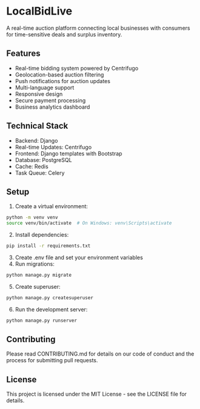 # LocalBidLive

A real-time auction platform connecting local businesses with consumers for time-sensitive deals and surplus inventory.

## Features

- Real-time bidding system powered by Centrifugo
- Geolocation-based auction filtering
- Push notifications for auction updates
- Multi-language support
- Responsive design
- Secure payment processing
- Business analytics dashboard

## Technical Stack

- Backend: Django
- Real-time Updates: Centrifugo
- Frontend: Django templates with Bootstrap
- Database: PostgreSQL
- Cache: Redis
- Task Queue: Celery

## Setup

1. Create a virtual environment:
```bash
python -m venv venv
source venv/bin/activate  # On Windows: venv\Scripts\activate
```

2. Install dependencies:
```bash
pip install -r requirements.txt
```

3. Create .env file and set your environment variables
4. Run migrations:
```bash
python manage.py migrate
```

5. Create superuser:
```bash
python manage.py createsuperuser
```

6. Run the development server:
```bash
python manage.py runserver
```

## Contributing

Please read CONTRIBUTING.md for details on our code of conduct and the process for submitting pull requests.

## License

This project is licensed under the MIT License - see the LICENSE file for details.
